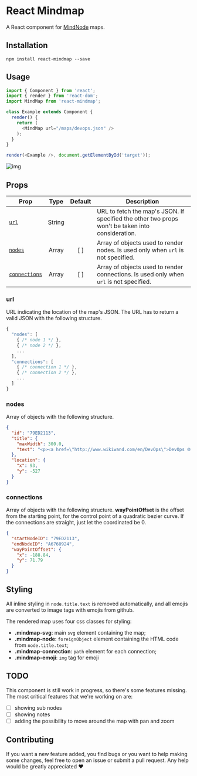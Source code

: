 # React Mindmap
A React component for [MindNode](https://mindnode.com/) maps.

## Installation

    npm install react-mindmap --save

## Usage

```js
import { Component } from 'react';
import { render } from 'react-dom';
import MindMap from 'react-mindmap';

class Example extends Component {
  render() {
    return (
      <MindMap url="/maps/devops.json" />
    );
  }
}

render(<Example />, document.getElementById('target'));
```

![img](https://raw.githubusercontent.com/learn-anything/img/master/react-mindmap-example.png)

## Props
| Prop                          | Type   | Default | Description                                                                                      |
|-------------------------------|:------:|:-------:|--------------------------------------------------------------------------------------------------|
| [`url`](#url)                 | String |         | URL to fetch the map's JSON. If specified the other two props won't be taken into consideration. |
| [`nodes`](#nodes)             | Array  | [ ]     | Array of objects used to render nodes. Is used only when `url` is not specified.                 |
| [`connections`](#connections) | Array  | [ ]     | Array of objects used to render connections. Is used only when `url` is not specified.           |

### url
URL indicating the location of the map's JSON. The URL has to return a valid JSON
with the following structure.

```js
{
  "nodes": [
    { /* node 1 */ },
    { /* node 2 */ },
    ...
  ],
  "connections": [
    { /* connection 1 */ },
    { /* connection 2 */ },
    ...
  ]
}
```

### nodes
Array of objects with the following structure.

```json
{
  "id": "79ED2113",
  "title": {
    "maxWidth": 300.0,
    "text": "<p><a href=\"http://www.wikiwand.com/en/DevOps\">DevOps 🌐</a></p>"
  },
  "location": {
    "x": 93,
    "y": -527
  }
}
```

### connections
Array of objects with the following structure. **wayPointOffset** is the offset
from the starting point, for the control point of a quadratic bezier curve. If the
connections are straight, just let the coordinated be 0.

```json
{
  "startNodeID": "79ED2113",
  "endNodeID": "A6760924",
  "wayPointOffset": {
    "x": -188.84,
    "y": 71.79
  }
}
```

## Styling
All inline styling in `node.title.text` is removed automatically, and all emojis
are converted to image tags with emojis from github.

The rendered map uses four css classes for styling:

- **.mindmap-svg**: main `svg` element containing the map;
- **.mindmap-node**: `foreignObject` element containing the HTML code from `node.title.text`;
- **.mindmap-connection**: `path` element for each connection;
- **.mindmap-emoji**: `img` tag for emoji

## TODO
This component is still work in progress, so there's some features missing. The most
critical features that we're working on are:

- [ ] showing sub nodes
- [ ] showing notes
- [ ] adding the possibility to move around the map with pan and zoom

## Contributing
If you want a new feature added, you find bugs or you want to help making some changes,
feel free to open an issue or submit a pull request. Any help would be greatly appreciated :heart:
